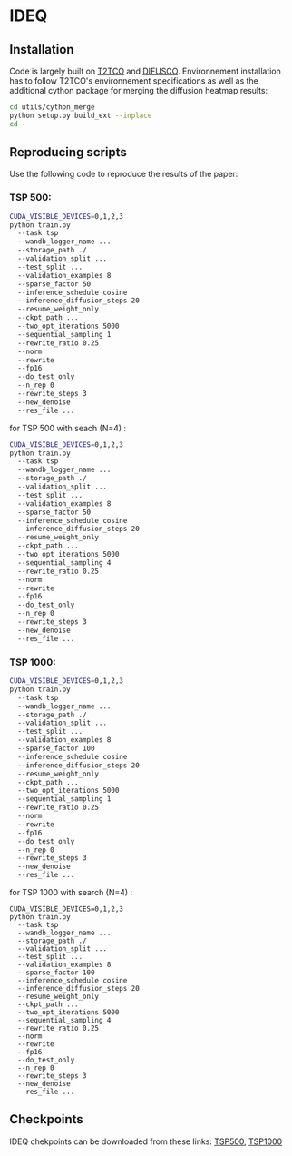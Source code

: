 # IDEQ

## Installation

Code is largely built on [T2TCO](https://github.com/Thinklab-SJTU/T2TCO) and [DIFUSCO](https://github.com/Edward-Sun/DIFUSCO).
Environnement installation has to follow T2TCO's environnement specifications as well as the additional cython package for merging the diffusion heatmap results:

```bash
cd utils/cython_merge
python setup.py build_ext --inplace
cd -
```

## Reproducing scripts

Use the following code to reproduce the results of the paper: 

### TSP 500:
```bash
CUDA_VISIBLE_DEVICES=0,1,2,3  
python train.py   
  --task tsp 
  --wandb_logger_name ... 
  --storage_path ./ 
  --validation_split ...
  --test_split ...
  --validation_examples 8 
  --sparse_factor 50 
  --inference_schedule cosine 
  --inference_diffusion_steps 20 
  --resume_weight_only 
  --ckpt_path ... 
  --two_opt_iterations 5000 
  --sequential_sampling 1 
  --rewrite_ratio 0.25 
  --norm 
  --rewrite 
  --fp16 
  --do_test_only 
  --n_rep 0 
  --rewrite_steps 3 
  --new_denoise 
  --res_file ...
```

for TSP 500 with seach (N=4) :
```bash
CUDA_VISIBLE_DEVICES=0,1,2,3  
python train.py   
  --task tsp 
  --wandb_logger_name ... 
  --storage_path ./ 
  --validation_split ...
  --test_split ...
  --validation_examples 8 
  --sparse_factor 50 
  --inference_schedule cosine 
  --inference_diffusion_steps 20 
  --resume_weight_only 
  --ckpt_path ... 
  --two_opt_iterations 5000 
  --sequential_sampling 4 
  --rewrite_ratio 0.25 
  --norm 
  --rewrite 
  --fp16 
  --do_test_only 
  --n_rep 0 
  --rewrite_steps 3 
  --new_denoise 
  --res_file ...
```

### TSP 1000:
```bash
CUDA_VISIBLE_DEVICES=0,1,2,3  
python train.py   
  --task tsp 
  --wandb_logger_name ... 
  --storage_path ./ 
  --validation_split ...
  --test_split ...
  --validation_examples 8 
  --sparse_factor 100 
  --inference_schedule cosine 
  --inference_diffusion_steps 20 
  --resume_weight_only 
  --ckpt_path ... 
  --two_opt_iterations 5000 
  --sequential_sampling 1 
  --rewrite_ratio 0.25 
  --norm 
  --rewrite 
  --fp16 
  --do_test_only 
  --n_rep 0 
  --rewrite_steps 3 
  --new_denoise 
  --res_file ...
```

for TSP 1000 with search (N=4) :
```
CUDA_VISIBLE_DEVICES=0,1,2,3  
python train.py   
  --task tsp 
  --wandb_logger_name ... 
  --storage_path ./ 
  --validation_split ...
  --test_split ...
  --validation_examples 8 
  --sparse_factor 100 
  --inference_schedule cosine 
  --inference_diffusion_steps 20 
  --resume_weight_only 
  --ckpt_path ... 
  --two_opt_iterations 5000 
  --sequential_sampling 4 
  --rewrite_ratio 0.25 
  --norm 
  --rewrite 
  --fp16 
  --do_test_only 
  --n_rep 0 
  --rewrite_steps 3 
  --new_denoise 
  --res_file ...
```
## Checkpoints

IDEQ chekpoints can be downloaded from these links: [TSP500](https://drive.google.com/file/d/1KQMl7-8VglVkfah5hwAnuu0yc0u4LNjg/view?usp=sharing), [TSP1000](https://drive.google.com/file/d/10duH0TW_kl8Or3teJf4zqhAfGJTViYeN/view?usp=sharing)
